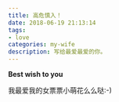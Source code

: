 ```yaml
---
title: 高危慎入！
date: 2018-06-19 21:13:14
tags:
- love
categories: my-wife
description: 写给最爱最爱的你。
---
```




**Best wish to you**

我最爱我的女票票小萌花么么哒:-)



